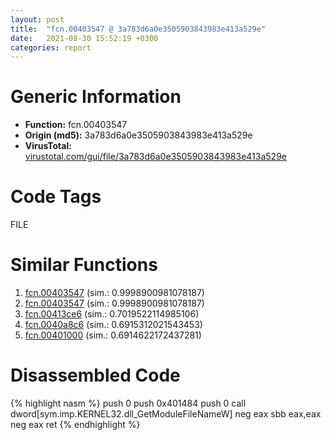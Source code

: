 ```yaml
---
layout: post
title:  "fcn.00403547 @ 3a783d6a0e3505903843983e413a529e"
date:   2021-08-30 15:52:19 +0300
categories: report
---
```


# Generic Information
- **Function:** fcn.00403547
- **Origin (md5):** 3a783d6a0e3505903843983e413a529e
- **VirusTotal:** [virustotal.com/gui/file/3a783d6a0e3505903843983e413a529e][virustotal_ref]

# Code Tags
<span class="tag" id="FILE">FILE</span>


# Similar Functions

1. [fcn.00403547][similar_1_ref] (sim.: 0.9998900981078187)
2. [fcn.00403547][similar_2_ref] (sim.: 0.9998900981078187)
3. [fcn.00413ce6][similar_3_ref] (sim.: 0.7019522114985106)
4. [fcn.0040a8c6][similar_4_ref] (sim.: 0.6915312021543453)
5. [fcn.00401000][similar_5_ref] (sim.: 0.6914622172437281)


# Disassembled Code

{% highlight nasm %}
push 0
push 0x401484
push 0
call dword[sym.imp.KERNEL32.dll_GetModuleFileNameW]
neg eax
sbb eax,eax
neg eax
ret 
{% endhighlight %}


[similar_1_ref]: /report/fcn.00403547@d287262b3c4caae6c69c406382125319
[similar_2_ref]: /report/fcn.00403547@57989f43bf24a9272122210a17558c3d
[similar_3_ref]: /report/fcn.00413ce6@2e1edbc8d641dbbe3e09e9f1f72cd2fc
[similar_4_ref]: /report/fcn.0040a8c6@71550f1ee4f4626545a4bffe6d950f12
[similar_5_ref]: /report/fcn.00401000@c6071f3181599e93b0f87f002ef98d72
[virustotal_ref]: https://www.virustotal.com/gui/file/3a783d6a0e3505903843983e413a529e
